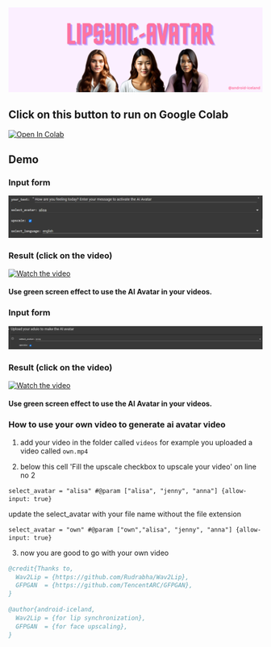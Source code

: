 


<img src="https://raw.githubusercontent.com/android-iceland/LipSync-Avatar/main/LipSync-Avatar.png" width="800">
<br>

## Click on this button to run on Google Colab
[![Open In Colab](https://colab.research.google.com/assets/colab-badge.svg)](https://colab.research.google.com/github/android-iceland/LipSync-Avatar/blob/main/LipSync_Avatar.ipynb)


## Demo <br>
### Input form 
![](https://github.com/android-iceland/LipSync-Avatar/blob/main/form.png)
### Result (click on the video)

<!-- <video src="https://github.com/android-iceland/LipSync-Avatar/blob/main/video/sample.mp4" controls></video> -->



 [![Watch the video](https://github.com/android-iceland/LipSync-Avatar/blob/main/video/sample.gif)](https://www.youtube.com/watch?v=w8Qwrh8t0n4)

#### Use green screen effect to use  the AI Avatar in your videos. 
### Input form 
![](https://github.com/android-iceland/LipSync-Avatar/blob/main/form2.png)

### Result (click on the video)
[![Watch the video](https://github.com/android-iceland/LipSync-Avatar/blob/main/video/sample1.gif)](https://www.youtube.com/watch?v=nlYIeaM8Cug)

#### Use green screen effect to use  the AI Avatar in your videos. 


### How to use your own video to generate ai avatar video
1. add your video in the folder called `videos` 
  for example you uploaded a video called `own.mp4` 
  
2. below this cell 'Fill the upscale checkbox to upscale your video'
 on line no  2
 ```
 select_avatar = "alisa" #@param ["alisa", "jenny", "anna"] {allow-input: true}
 ```
 update the select_avatar with your file name without the file extension
 ```
 select_avatar = "own" #@param ["own","alisa", "jenny", "anna"] {allow-input: true}
 ```
3. now you are good to go with your own video





```bibtex
@credit{Thanks to,
  Wav2Lip = {https://github.com/Rudrabha/Wav2Lip},
  GFPGAN  = {https://github.com/TencentARC/GFPGAN},
}
```

```bibtex
@author{android-iceland,
  Wav2Lip = {for lip synchronization},
  GFPGAN  = {for face upscaling},
}
```


